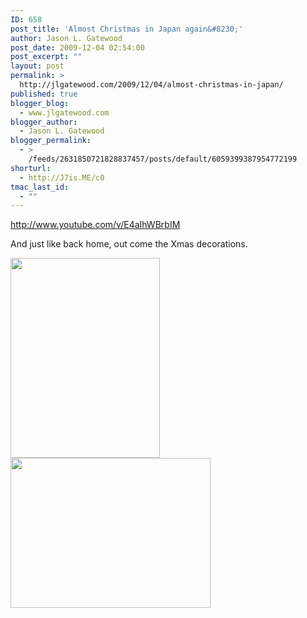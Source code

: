 ```yaml
---
ID: 658
post_title: 'Almost Christmas in Japan again&#8230;'
author: Jason L. Gatewood
post_date: 2009-12-04 02:54:00
post_excerpt: ""
layout: post
permalink: >
  http://jlgatewood.com/2009/12/04/almost-christmas-in-japan/
published: true
blogger_blog:
  - www.jlgatewood.com
blogger_author:
  - Jason L. Gatewood
blogger_permalink:
  - >
    /feeds/2631850721828837457/posts/default/6059399387954772199
shorturl:
  - http://J7is.ME/c0
tmac_last_id:
  - ""
---
```

http://www.youtube.com/v/E4aIhWBrbIM

And just like back home, out come the Xmas decorations.

<img id="mainImage" src="http://jlgatewood.com.previewdns.com/wp-content/uploads/2012/12/IMG_00772.jpg.scaled5002.jpg" alt="" width="239" height="320" align="left" />

<img id="posterousGalleryExpandedImg_xvlyalHagI" src="http://posterous.com/getfile/files.posterous.com/starrwulfe/mBkjdyHdfrApzdpCHAIACfDsCfCJzBtwufyFBAiGzfjcywxtEmjmpkcAiyvv/IMG_0078.jpg.scaled1000.jpg" alt="" width="320" height="240" />